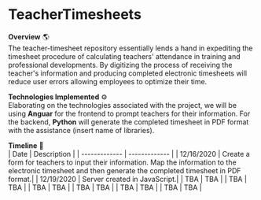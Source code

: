 # TeacherTimesheets

**Overview** 🌎 </br>
The teacher-timesheet repository essentially lends a hand in expediting the timesheet procedure of calculating teachers' attendance in training and professional developments. By digitizing the process of receiving the teacher's information and producing completed electronic timesheets will reduce user errors allowing employees to optimize their time.

**Technologies Implemented** ⚙️ </br>
Elaborating on the technologies associated with the project, we will be using **Anguar** for the frontend to prompt teachers for their information. For the backend, **Python** will generate the completed timesheet in PDF format with the assistance (insert name of libraries).

**Timeline** 📆 </br>
| Date          | Description   |
| ------------- | ------------- |
| 12/16/2020    | Create a form for teachers to input their information. Map the information to the                       electronic timesheet and then generate the completed timesheet in PDF format.|
| 12/19/2020    | Server created in JavaScript.|
| TBA           | TBA           |
| TBA           | TBA           |
| TBA           | TBA           |
| TBA           | TBA           |
| TBA           | TBA           |
| TBA           | TBA           |

